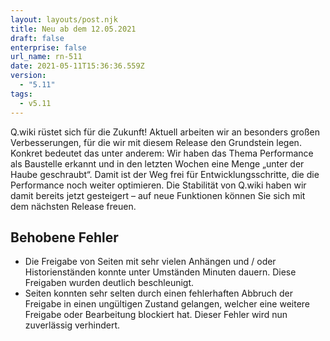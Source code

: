 ```yaml
---
layout: layouts/post.njk
title: Neu ab dem 12.05.2021
draft: false
enterprise: false
url_name: rn-511
date: 2021-05-11T15:36:36.559Z
version:
  - "5.11"
tags:
  - v5.11
---
```

Q.wiki rüstet sich für die Zukunft! Aktuell arbeiten wir an besonders großen Verbesserungen, für die wir mit diesem Release den Grundstein legen. Konkret bedeutet das unter anderem: Wir haben das Thema Performance als Baustelle erkannt und in den letzten Wochen eine Menge „unter der Haube geschraubt“. Damit ist der Weg frei für Entwicklungsschritte, die die Performance noch weiter optimieren. Die Stabilität von Q.wiki haben wir damit bereits jetzt gesteigert – auf neue Funktionen können Sie sich mit dem nächsten Release freuen.

## Behobene Fehler

* Die Freigabe von Seiten mit sehr vielen Anhängen und / oder Historienständen konnte unter Umständen Minuten dauern. Diese Freigaben wurden deutlich beschleunigt.
* Seiten konnten sehr selten durch einen fehlerhaften Abbruch der Freigabe in einen ungültigen Zustand gelangen, welcher eine weitere Freigabe oder Bearbeitung blockiert hat. Dieser Fehler wird nun zuverlässig verhindert.
